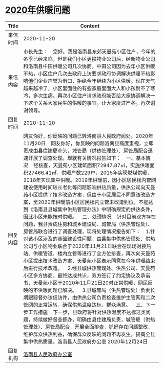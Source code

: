 # [2020年供暖问题](http://www.shangluo.gov.cn/zmhd/ldxxxx.jsp?urltype=leadermail.LeaderMailContentUrl&wbtreeid=1112&leadermailid=6631)

| Title |                                                                                                                                                                                                                                                                                                                                                                                                                              Content                                                                                                                                                                                                                                                                                                                                                                                                                               |
|:-----:|--------------------------------------------------------------------------------------------------------------------------------------------------------------------------------------------------------------------------------------------------------------------------------------------------------------------------------------------------------------------------------------------------------------------------------------------------------------------------------------------------------------------------------------------------------------------------------------------------------------------------------------------------------------------------------------------------------------------------------------------------------------------------------------------------------------------------------------------------------------------|
| 来信时间  | 2020-11-20                                                                                                                                                                                                                                                                                                                                                                                                                                                                                                                                                                                                                                                                                                                                                                                                                                                         |
| 来信内容  | 市长先生：    您好。我是洛南县东郊天曼苑小区住户，今年的冬季已经来临，但是我们小区更换物业公司后，经新物业公司和洛南县中田供暖公司几次协商，中田公司因为去年小区供暖不热，小区住户几次去政府上访要求政府协调解决供暖不热影响他们企业声誉为借口，拒绝今年继续为小区供暖。现在天气越来越冷了，小区里面住的有些家庭里面大人和小孩耐不了寒冷，多次生病。再次小区住户请求政府能否给大家协调解决一下这个关系大家民生的供暖的事宜。让大家度过严冬。再次谢谢领导。                                                                                                                                                                                                                                                                                                                                                                                                                                                                                                                                                                                                                                    |
| 回复时间  | 2020-11-20                                                                                                                                                                                                                                                                                                                                                                                                                                                                                                                                                                                                                                                                                                                                                                                                                                                         |
| 回复内容  | 网友你好，你反映的问题已转洛南县人民政府阅处。2020年11月20日    网友你好，你反映的问题洛南县高度重视，立即责成由县住建局牵头，城管局（供热管理处）、房管局配合迅速开展了调查处理。现就有关情况报告如下：    一、基本情况    经核查，天曼苑小区建筑面积72947.87㎡，实施供暖面积27466.41㎡，供暖户数229户，2015年实现燃煤供暖，2018年实现集中供暖。2019年供暖前，因小区居民楼内管网建设使用时间较长老化等问题影响供热质量，供热公司向天曼苑小区提供了技术改造方案，但由于小区居民不同意该改造方案，至2020年供暖前小区居民楼内立管未改造到位，不能达到《洛南县县城集中供热管理办法》中明确规定的供热条件，因此小区未能按时供暖。    二、处理情况    针对目前双方存在问题，我县责成住房和城乡建设局、城管局（供热管理处）、房管局联合进行了调查处理，现将处理情况报告如下：    1.针对该小区涉及的基础建设性问题，由县集中供热管理处、供热公司与小区物业联合于2020年11月21日联合在现场对换热站、供暖管道、楼内立管等进行了全方位排查，再次向天曼苑小区提出技术改造方案，天曼苑小区表示同意在今年供暖结束后进行技术改造。    2.经县城供热管理处、供热公司、天曼苑小区多方协商，最终达成共识，双方签订了约定协议及承诺书，天曼苑小区于2020年11月21日20时正常供暖，网民反映的不供暖问题已解决。    3.县城管局（供热管理处）负责长期跟踪督办该信访件，由供热公司负责检查维护主管网和二次管网的正常运转，确保供热温度达标，群众满意。    三、下一步工作措施    下一步，县政府将针对供热温度不达标这类问题，持续做好督查督办，明确由县住建局负责，城管局（供热管理处）、房管局配合，开展全面排查，抓好存在问题整改，维护群众供热利益，确保群众反映的问题不再发生，提高全县集中供热质量。洛南县人民政府办公室 2020年12月24日 |
| 回复机构  | [洛南县人民政府办公室](../../category/agencies/洛南县人民政府办公室.md)                                                                                                                                                                                                                                                                                                                                                                                                                                                                                                                                                                                                                                                                                                                                                                                                                |